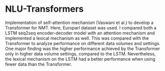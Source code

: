# NLU-Transformers
Implementation of self-attention mechanism (Vaswani et al.) to develop a Transformer for NMT. Here, Europarl dataset was used. I compared both a LSTM seq2seq encoder-decoder model with an attention mechanism and implemented a lexical mechanism as well. This was compared with the Transformer to analyze performance on different data volumes and settings. One major finding was the higher performance achieved by the Transformer only in higher data volume settings, compared to the LSTM. Nevertheless, the lexical mechanism on the LSTM had a better performance when using fewer data than the Transformer.
